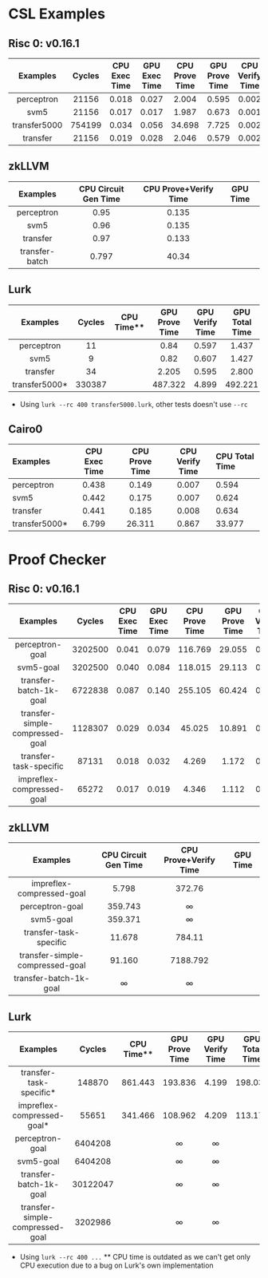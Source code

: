 # CSL Examples

## Risc 0: v0.16.1
|   Examples   |  Cycles | CPU Exec Time | GPU Exec Time | CPU Prove Time | GPU Prove Time | CPU Verify Time | GPU Verify Time | CPU Total Time | GPU Total Time |
|:------------:|:-------:|:-------------:|:-------------:|:--------------:|:--------------:|:---------------:|:---------------:|:--------------:|:--------------:|
| perceptron   |  21156  |     0.018     |     0.027     |      2.004     |      0.595     |      0.002      |      0.028      |      2.024     |      0.624     |
| svm5         |  21156  |     0.017     |     0.017     |      1.987     |      0.673     |      0.001      |      0.018      |      2.005     |      0.691     |
| transfer5000 | 754199  |     0.034     |     0.056     |     34.698     |      7.725     |      0.002      |      0.059      |     34.734     |      7.784     |
| transfer     |  21156  |     0.019     |     0.028     |      2.046     |      0.579     |      0.002      |      0.019      |      2.067     |      0.598     |


## zkLLVM
|     Examples     | CPU Circuit Gen Time | CPU Prove+Verify Time | GPU Time |
|:----------------:|:--------------------:|:---------------------:|:--------:|
| perceptron       |                 0.95 |                 0.135 |          |
| svm5             |                 0.96 |                 0.135 |          |
| transfer         |                 0.97 |                 0.133 |          |
| transfer-batch   |                0.797 |                 40.34 |          |


## Lurk
|     Examples     |  Cycles | CPU Time** | GPU Prove Time | GPU Verify Time | GPU Total Time |
|:----------------:|:-------:|:----------:|:--------------:|:---------------:|:--------------:|
| perceptron       |    11   |            |           0.84 |           0.597 |          1.437 |
| svm5             |    9    |            |           0.82 |           0.607 |          1.427 |
| transfer         |    34   |            |          2.205 |           0.595 |          2.800 |
| transfer5000*    |  330387 |            |        487.322 |           4.899 |        492.221 |

* Using `lurk --rc 400 transfer5000.lurk`, other tests doesn't use `--rc`


## Cairo0
|     Examples     | CPU Exec Time | CPU Prove Time | CPU Verify Time | CPU Total Time |
|:-----------------|:-------------:|:--------------:|:---------------:|:---------------|
| perceptron       |         0.438 |          0.149 |           0.007 |          0.594 |
| svm5             |         0.442 |          0.175 |           0.007 |          0.624 |
| transfer         |         0.441 |          0.185 |           0.008 |          0.634 |
| transfer5000*    |         6.799 |         26.311 |           0.867 |         33.977 |


# Proof Checker

## Risc 0: v0.16.1
|             Examples            |  Cycles | CPU Exec Time | GPU Exec Time | CPU Prove Time | GPU Prove Time | CPU Verify Time | GPU Verify Time | CPU Total Time | GPU Total Time |
|:-------------------------------:|:-------:|:-------------:|:-------------:|:--------------:|:--------------:|:---------------:|:---------------:|:--------------:|:--------------:|
| perceptron-goal                 | 3202500 |     0.041     |     0.079     |     116.769    |     29.055     |      0.005      |      0.086      |     116.815    |     29.141     |
| svm5-goal                       | 3202500 |     0.040     |     0.084     |     118.015    |     29.113     |      0.005      |      0.090      |     118.060    |     29.203     |
| transfer-batch-1k-goal          | 6722838 |     0.087     |     0.140     |     255.105    |     60.424     |      0.009      |      0.151      |     255.201    |     60.575     |
| transfer-simple-compressed-goal | 1128307 |     0.029     |     0.034     |      45.025    |     10.891     |      0.002      |      0.037      |      45.056    |     10.928     |
| transfer-task-specific          |   87131 |     0.018     |     0.032     |       4.269    |      1.172     |      0.001      |      0.033      |       4.288    |      1.205     |
| impreflex-compressed-goal       |   65272 |     0.017     |     0.019     |       4.346    |      1.112     |      0.001      |      0.020      |       4.364    |      1.132     |


## zkLLVM
|             Examples            |CPU Circuit Gen Time | CPU Prove+Verify Time | GPU Time |
|:-------------------------------:|:-------------------:|:---------------------:|:--------:|
| impreflex-compressed-goal       |               5.798 |                372.76 |          |
| perceptron-goal                 |             359.743 |                     ∞ |          |
| svm5-goal                       |             359.371 |                     ∞ |          |
| transfer-task-specific          |              11.678 |                784.11 |          |
| transfer-simple-compressed-goal |              91.160 |              7188.792 |          |
| transfer-batch-1k-goal          |                ∞    |                     ∞ |          |


## Lurk
|             Examples            | Cycles | CPU Time** | GPU Prove Time | GPU Verify Time | GPU Total Time |
|:-------------------------------:|:------:|:----------:|:--------------:|:---------------:|:--------------:|
| transfer-task-specific*         | 148870 |    861.443 |        193.836 |           4.199 |        198.035 |
| impreflex-compressed-goal*      | 55651  |    341.466 |        108.962 |           4.209 |        113.171 |
| perceptron-goal                 | 6404208|            |              ∞ |               ∞ |                |
| svm5-goal                       | 6404208|            |              ∞ |               ∞ |                |
| transfer-batch-1k-goal          |30122047|            |              ∞ |               ∞ |                |
| transfer-simple-compressed-goal | 3202986|            |              ∞ |               ∞ |                |

* Using `lurk --rc 400 ...`
** CPU time is outdated as we can't get only CPU execution due to a bug on Lurk's
own implementation
